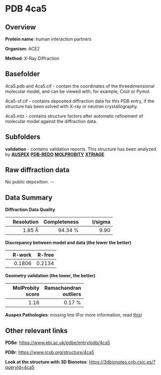 # PDB 4ca5

## Overview

**Protein name**: human interaction partners

**Organism**: ACE2

**Method**: X-Ray Diffraction

## Basefolder

4ca5.pdb and 4ca5.cif - contain the coordinates of the threedimensional molecular model, and can be viewed with, for example, Coot or Pymol.

4ca5-sf.cif - contains deposited diffraction data for this PDB entry, if the structure has been solved with X-ray or neutron crystallography.

4ca5.mtz - contains structure factors after automatic refinement of molecular model against the diffraction data.

## Subfolders





**validation** - contains validation reports. This structure has been analyzed by [**AUSPEX**](https://github.com/thorn-lab/coronavirus_structural_task_force/tree/master/pdb/human_interaction_partners/ACE2/4ca5/validation/auspex) [**PDB-REDO**](https://github.com/thorn-lab/coronavirus_structural_task_force/tree/master/pdb/human_interaction_partners/ACE2/4ca5/validation/pdb-redo) [**MOLPROBITY**](https://github.com/thorn-lab/coronavirus_structural_task_force/tree/master/pdb/human_interaction_partners/ACE2/4ca5/validation/molprobity) [**XTRIAGE**](https://github.com/thorn-lab/coronavirus_structural_task_force/blob/master/pdb/human_interaction_partners/ACE2/4ca5/validation/Xtriage_output.log) 

## Raw diffraction data

No public deposition. --<br> 

## Data Summary
**Diffraction Data Quality**

|   | Resolution | Completeness| I/sigma |
|---|-------------:|----------------:|--------------:|
|   |1.85 Å|94.34 %|<img width=50/>9.90 |

**Discrepancy between model and data (the lower the better)**

|   | **R-work**| **R-free**   
|---|-------------:|----------------:|           
||  0.1806|  0.2134|

**Geometry validation (the lower, the better)**

|   |**MolProbity<br>score**| **Ramachandran<br>outliers** 
|---|-------------:|----------------:|
||  1.16|  0.17 %|

**Auspex Pathologies**: missing line (For more information, read [this](https://github.com/thorn-lab/coronavirus_structural_task_force/blob/master/pdb/human_interaction_partners/ACE2/4ca5/validation/auspex/4ca5_auspex_comments.txt))

 



## Other relevant links 
**PDBe**:  https://www.ebi.ac.uk/pdbe/entry/pdb/4ca5
 
**PDBr**: https://www.rcsb.org/structure/4ca5 

**Look at the structure with 3D Bionotes**: https://3dbionotes.cnb.csic.es/?queryId=4ca5

